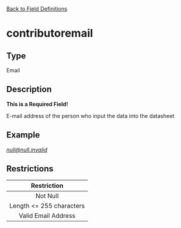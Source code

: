 [Back to Field Definitions](../../field_definition_overview)
# contributoremail

## Type
Email

## Description
**This is a Required Field!**

E-mail address of the person who input the data into the datasheet
## Example
*null@null.invalid*

## Restrictions
| Restriction |
| :---------: |
| Not Null |
| Length <= 255 characters |
| Valid Email Address |

